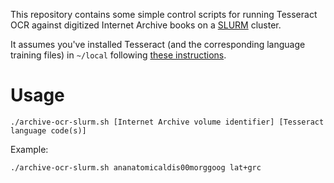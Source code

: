 This repository contains some simple control scripts for running Tesseract OCR against digitized Internet Archive books on a [SLURM](https://en.wikipedia.org/wiki/Slurm_Workload_Manager) cluster.

It assumes you've installed Tesseract (and the corresponding language training files) in `~/local` following [these instructions](https://code.google.com/p/tesseract-ocr/wiki/Compiling#Install_elsewhere_/_without_root).

Usage
=====

    ./archive-ocr-slurm.sh [Internet Archive volume identifier] [Tesseract language code(s)]

Example:

    ./archive-ocr-slurm.sh ananatomicaldis00morggoog lat+grc

